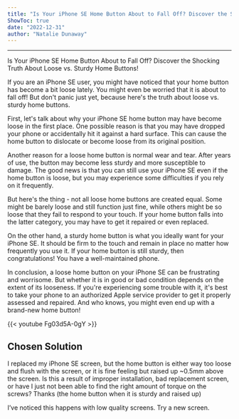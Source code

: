 ```yaml
---
title: "Is Your iPhone SE Home Button About to Fall Off? Discover the Shocking Truth About Loose vs. Sturdy Home Buttons!"
ShowToc: true 
date: "2022-12-31"
author: "Natalie Dunaway"
---
```

*****
Is Your iPhone SE Home Button About to Fall Off? Discover the Shocking Truth About Loose vs. Sturdy Home Buttons!

If you are an iPhone SE user, you might have noticed that your home button has become a bit loose lately. You might even be worried that it is about to fall off! But don't panic just yet, because here's the truth about loose vs. sturdy home buttons.

First, let's talk about why your iPhone SE home button may have become loose in the first place. One possible reason is that you may have dropped your phone or accidentally hit it against a hard surface. This can cause the home button to dislocate or become loose from its original position.

Another reason for a loose home button is normal wear and tear. After years of use, the button may become less sturdy and more susceptible to damage. The good news is that you can still use your iPhone SE even if the home button is loose, but you may experience some difficulties if you rely on it frequently.

But here's the thing - not all loose home buttons are created equal. Some might be barely loose and still function just fine, while others might be so loose that they fail to respond to your touch. If your home button falls into the latter category, you may have to get it repaired or even replaced.

On the other hand, a sturdy home button is what you ideally want for your iPhone SE. It should be firm to the touch and remain in place no matter how frequently you use it. If your home button is still sturdy, then congratulations! You have a well-maintained phone.

In conclusion, a loose home button on your iPhone SE can be frustrating and worrisome. But whether it is in good or bad condition depends on the extent of its looseness. If you're experiencing some trouble with it, it's best to take your phone to an authorized Apple service provider to get it properly assessed and repaired. And who knows, you might even end up with a brand-new home button!

{{< youtube Fg03d5A-0gY >}} 



## Chosen Solution
 I replaced my iPhone SE screen, but the home button is either way too loose and flush with the screen, or it is fine feeling but raised up ~0.5mm above the screen. Is this a result of improper installation, bad replacement screen, or have I just not been able to find the right amount of torque on the screws? Thanks
(the home button when it is sturdy and raised up)

 I’ve noticed this happens with low quality screens. Try a new screen.





